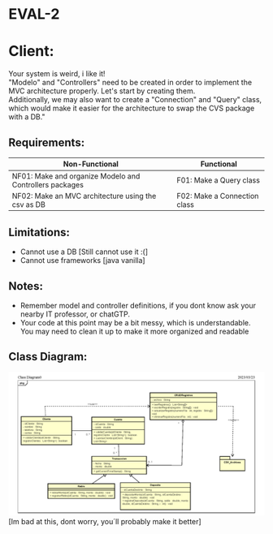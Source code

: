 # EVAL-2

# Client:
Your system is weird, i like it!
<br>
"Modelo" and "Controllers" need to be created in order to implement the MVC architecture properly. Let's start by creating them.
<br>
Additionally, we may also want to create a "Connection" and "Query" class, which would make it easier for the architecture to swap the CVS package with a DB."

## Requirements:
 |Non-Functional|Functional|
 |--------------|----------|
 |NF01: Make and organize Modelo and Controllers packages |F01: Make a Query class |
 |NF02: Make an MVC architecture using the csv as DB |F02: Make a Connection class|
 
 ## Limitations:
 - Cannot use a DB [Still cannot use it :(]
 - Cannot use frameworks [java vanilla]
 
 ## Notes:
- Remember model and controller definitions, if you dont know ask your nearby IT professor, or chatGTP.
- Your code at this point may be a bit messy, which is understandable. You may need to clean it up to make it more organized and readable

## Class Diagram:
![EVAL1-DiagramClass](EVAL1/Documentation/Eval1.png)
[Im bad at this, dont worry, you´ll probably make it better]

